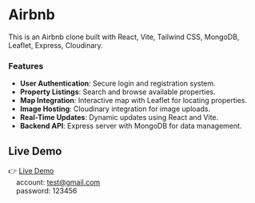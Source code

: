 # Airbnb

This is an Airbnb clone built with React, Vite, Tailwind CSS, MongoDB, Leaflet, Express, Cloudinary.

### Features

- **User Authentication**: Secure login and registration system.
- **Property Listings**: Search and browse available properties.
- **Map Integration**: Interactive map with Leaflet for locating properties.
- **Image Hosting**: Cloudinary integration for image uploads.
- **Real-Time Updates**: Dynamic updates using React and Vite.
- **Backend API**: Express server with MongoDB for data management.

## Live Demo

👉 [Live Demo](https://airbnb-clone-pi-khaki.vercel.app/) <br>
&nbsp;&nbsp;&nbsp;&nbsp;account: test@gmail.com<br>
&nbsp;&nbsp;&nbsp;&nbsp;password: 123456
